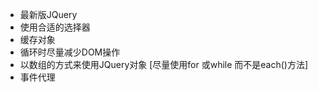 + 最新版JQuery
+ 使用合适的选择器  
+ 缓存对象 
+ 循环时尽量减少DOM操作  
+ 以数组的方式来使用JQuery对象 [尽量使用for 或while 而不是each()方法]
+ 事件代理
